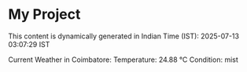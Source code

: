 # My Project

This content is dynamically generated in Indian Time (IST): 2025-07-13 03:07:29 IST


Current Weather in Coimbatore:
Temperature: 24.88 °C
Condition: mist
